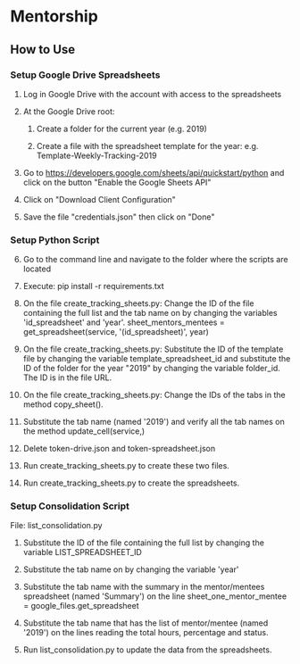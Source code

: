 # Mentorship

## How to Use

### Setup Google Drive Spreadsheets

1. Log in Google Drive with the account with access to the spreadsheets

2. At the Google Drive root: 

   1. Create a folder for the current year (e.g. 2019)

   2. Create a file with the spreadsheet template for the year: e.g. Template-Weekly-Tracking-2019

3. Go to https://developers.google.com/sheets/api/quickstart/python and click on the button "Enable the Google Sheets API" 

4. Click on "Download Client Configuration"

5. Save the file "credentials.json" then click on "Done"

### Setup Python Script

6. Go to the command line and navigate to the folder where the scripts are located

7. Execute: pip install -r requirements.txt 

8. On the file create_tracking_sheets.py: Change the ID of the file containing the full list and the tab name on by changing the variables 'id_spreadsheet' and 'year'. 
sheet_mentors_mentees = get_spreadsheet(service, '(id_spreadsheet)', year)

9. On the file create_tracking_sheets.py: Substitute the ID of the template file by changing the variable template_spreadsheet_id and substitute the ID of the folder for the year "2019" by changing the variable folder_id. The ID is in the file URL.

10. On the file create_tracking_sheets.py: Change the IDs of the tabs in the method copy_sheet().

11. Substitute the tab name (named '2019') and verify all the tab names on the method update_cell(service,)

12. Delete token-drive.json and token-spreadsheet.json

13. Run create_tracking_sheets.py to create these two files.

14. Run create_tracking_sheets.py to create the spreadsheets.

### Setup Consolidation Script

File: list_consolidation.py

1. Substitute the ID of the file containing the full list by changing the variable 
LIST_SPREADSHEET_ID 
 
2. Substitute the tab name on by changing the variable 'year'
 
3. Substitute the tab name with the summary in the mentor/mentees spreadsheet (named 'Summary') on the line sheet_one_mentor_mentee = google_files.get_spreadsheet

4. Substitute the tab name that has the list of mentor/mentee (named '2019') on the lines reading the total hours, percentage and status.

5. Run list_consolidation.py to update the data from the spreadsheets.